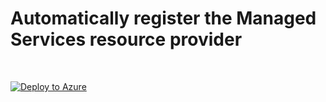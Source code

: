 # Automatically register the Managed Services resource provider


<br/>

[![Deploy to Azure](https://aka.ms/deploytoazurebutton)](https://portal.azure.com/#create/Microsoft.Template/uri/https%3A%2F%2Fraw.githubusercontent.com%2Fjoanabmartins%2FAzure-Lighthouse-samples%2Fblob%2Fmaster%2Ftemplates%2Fregister-managed-services-rp%2Fazuredeploy.json)

 <br/>
